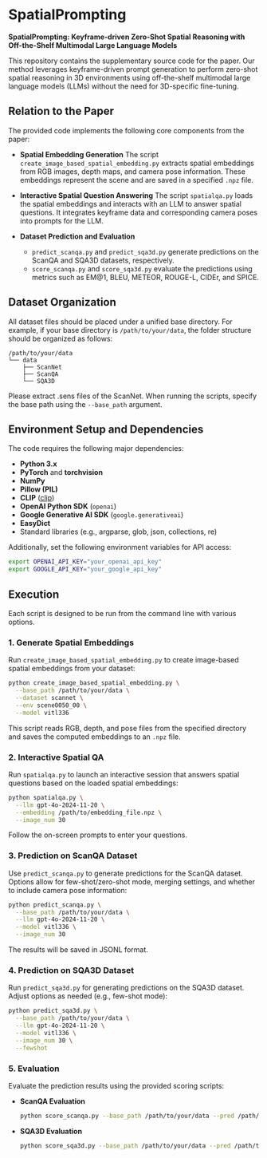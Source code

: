 # SpatialPrompting

**SpatialPrompting: Keyframe-driven Zero-Shot Spatial Reasoning with Off-the-Shelf Multimodal Large Language Models**

This repository contains the supplementary source code for the paper. Our method leverages keyframe-driven prompt generation to perform zero-shot spatial reasoning in 3D environments using off-the-shelf multimodal large language models (LLMs) without the need for 3D-specific fine-tuning.

## Relation to the Paper

The provided code implements the following core components from the paper:

- **Spatial Embedding Generation**
  The script `create_image_based_spatial_embedding.py` extracts spatial embeddings from RGB images, depth maps, and camera pose information. These embeddings represent the scene and are saved in a specified `.npz` file.

- **Interactive Spatial Question Answering**
  The script `spatialqa.py` loads the spatial embeddings and interacts with an LLM to answer spatial questions. It integrates keyframe data and corresponding camera poses into prompts for the LLM.

- **Dataset Prediction and Evaluation**
  - `predict_scanqa.py` and `predict_sqa3d.py` generate predictions on the ScanQA and SQA3D datasets, respectively.
  - `score_scanqa.py` and `score_sqa3d.py` evaluate the predictions using metrics such as EM@1, BLEU, METEOR, ROUGE-L, CIDEr, and SPICE.

## Dataset Organization

All dataset files should be placed under a unified base directory. For example, if your base directory is `/path/to/your/data`, the folder structure should be organized as follows:

```
/path/to/your/data
└── data
    ├── ScanNet
    ├── ScanQA
    └── SQA3D
```

Please extract .sens files of the ScanNet.
When running the scripts, specify the base path using the `--base_path` argument. 

## Environment Setup and Dependencies

The code requires the following major dependencies:

- **Python 3.x**
- **PyTorch** and **torchvision**
- **NumPy**
- **Pillow (PIL)**
- **CLIP** ([clip](https://github.com/openai/CLIP]))
- **OpenAI Python SDK** (`openai`)
- **Google Generative AI SDK** (`google.generativeai`)
- **EasyDict**
- Standard libraries (e.g., argparse, glob, json, collections, re)

Additionally, set the following environment variables for API access:

```bash
export OPENAI_API_KEY="your_openai_api_key"
export GOOGLE_API_KEY="your_google_api_key"
```

## Execution

Each script is designed to be run from the command line with various options.

### 1. Generate Spatial Embeddings

Run `create_image_based_spatial_embedding.py` to create image-based spatial embeddings from your dataset:

```bash
python create_image_based_spatial_embedding.py \
  --base_path /path/to/your/data \
  --dataset scannet \
  --env scene0050_00 \
  --model vitl336
```

This script reads RGB, depth, and pose files from the specified directory and saves the computed embeddings to an `.npz` file.

### 2. Interactive Spatial QA

Run `spatialqa.py` to launch an interactive session that answers spatial questions based on the loaded spatial embeddings:

```bash
python spatialqa.py \
  --llm gpt-4o-2024-11-20 \
  --embedding /path/to/embedding_file.npz \
  --image_num 30
```

Follow the on-screen prompts to enter your questions.

### 3. Prediction on ScanQA Dataset

Use `predict_scanqa.py` to generate predictions for the ScanQA dataset. Options allow for few-shot/zero-shot mode, merging settings, and whether to include camera pose information:

```bash
python predict_scanqa.py \
  --base_path /path/to/your/data \
  --llm gpt-4o-2024-11-20 \
  --model vitl336 \
  --image_num 30
```

The results will be saved in JSONL format.

### 4. Prediction on SQA3D Dataset

Run `predict_sqa3d.py` for generating predictions on the SQA3D dataset. Adjust options as needed (e.g., few-shot mode):

```bash
python predict_sqa3d.py \
  --base_path /path/to/your/data \
  --llm gpt-4o-2024-11-20 \
  --model vitl336 \
  --image_num 30 \
  --fewshot
```

### 5. Evaluation

Evaluate the prediction results using the provided scoring scripts:

- **ScanQA Evaluation**

  ```bash
  python score_scanqa.py --base_path /path/to/your/data --pred /path/to/prediction.jsonl [--use_spice]
  ```

- **SQA3D Evaluation**

  ```bash
  python score_sqa3d.py --base_path /path/to/your/data --pred /path/to/prediction.jsonl
  ```
